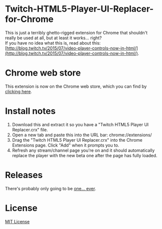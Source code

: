 # Twitch-HTML5-Player-UI-Replacer-for-Chrome
This is just a terribly ghetto-rigged extension for Chrome that shouldn't really be used at all, but at least it works... right?  
If you have no idea what this is, read about this: [http://blog.twitch.tv/2015/07/video-player-controls-now-in-html/](http://blog.twitch.tv/2015/07/video-player-controls-now-in-html/).  

# Chrome web store
This extension is now on the Chrome web store, which you can find by [clicking here](https://chrome.google.com/webstore/detail/twitch-html5-player-ui-re/fflbablkanbikdlamlmmlajlkkhfgdon).
  
# Install notes
1. Download this and extract it so you have a "Twitch HTML5 Player UI Replacer.crx" file.
2. Open a new tab and paste this into the URL bar: chrome://extensions/
3. Drag the "Twitch HTML5 Player UI Replacer.crx" into the Chrome Extensions page. Click "Add" when it prompts you to.
4. Refresh any stream/channel page you're on and it should automatically replace the player with the new beta one after the page has fully loaded.

# Releases
There's probably only going to be [one... ever](https://github.com/Decicus/Twitch-HTML5-Player-UI-Replacer-for-Chrome/releases/tag/1.0).

# License
[MIT License](/LICENSE)